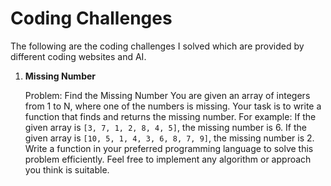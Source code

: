 # Coding Challenges

The following are the coding challenges I solved which are provided by 
different coding websites and AI.

1. **Missing Number**

   Problem: Find the Missing Number
   You are given an array of integers from 1 to N, where one of the numbers is missing. Your task is to write a function that finds and returns the missing number.
   For example:
   If the given array is `[3, 7, 1, 2, 8, 4, 5]`, the missing number is 6.
   If the given array is `[10, 5, 1, 4, 3, 6, 8, 7, 9]`, the missing number is 2.
   Write a function in your preferred programming language to solve this problem efficiently. Feel free to implement any algorithm or approach you think is suitable.


